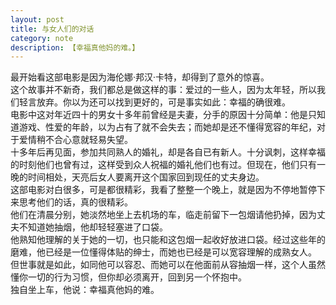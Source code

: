 ```yaml
---
layout: post
title: 与女人们的对话
category: note
description: 【幸福真他妈的难。】
---
```


最开始看这部电影是因为海伦娜·邦汉·卡特，却得到了意外的惊喜。<br />
这个故事并不新奇，我们都总是做这样的事：爱过的一些人，因为太年轻，所以我们轻言放弃。你以为还可以找到更好的，可是事实如此：幸福的确很难。<br />
电影中这对年近四十的男女十多年前曾经是夫妻，分手的原因十分简单：他是只知道游戏、性爱的年龄，以为占有了就不会失去；而她却是还不懂得宽容的年纪，对于爱情稍不合心意就轻易失望。<br />
十多年后再见面，参加共同熟人的婚礼，却是各自已有新人。十分讽刺，这样幸福的时刻他们也曾有过，这样受到众人祝福的婚礼他们也有过。但现在，他们只有一晚的时间相处，天亮后女人要离开这个国家回到现任的丈夫身边。<br />
这部电影对白很多，可是都很精彩，我看了整整一个晚上，就是因为不停地暂停下来思考他们的话，真的很精彩。<br />
他们在清晨分别，她淡然地坐上去机场的车，临走前留下一包烟请他扔掉，因为丈夫不知道她抽烟，他却轻轻塞进了口袋。<br />
他熟知他理解的关于她的一切，也只能和这包烟一起收好放进口袋。经过这些年的磨难，他已经是一位懂得体贴的绅士，而她也已经是可以宽容理解的成熟女人。<br />
但世事就是如此，如同他可以容忍、而她可以在他面前从容抽烟一样，这个人虽然懂你一切的行为习惯，但你却必须离开，回到另一个怀抱中。<br />
独自坐上车，他说：幸福真他妈的难。